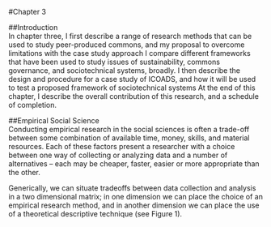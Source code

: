 #Chapter 3

##Introduction
<br>
In chapter three, I first describe a range of research methods that can be used to study peer-produced commons, and my proposal to overcome limitations with the case study approach I compare different frameworks that have been used to study issues of sustainability, commons governance, and sociotechnical systems, broadly. I then describe the design and procedure for a case study of ICOADS, and how it will be used to test a proposed framework of sociotechnical systems At the end of this chapter, I describe the overall contribution of this research, and a schedule of completion.

##Empirical Social Science
<br>
Conducting empirical research in the social sciences is often a trade-off between some combination of available time, money, skills, and material resources. Each of these factors present a researcher with a choice between one way of collecting or analyzing data and a number of alternatives – each may be cheaper, faster, easier or more appropriate than the other. 

Generically, we can situate tradeoffs between data collection and analysis in a two dimensional matrix; in one dimension we can place the choice of an empirical research method, and in another dimension we can place the use of a theoretical descriptive technique (see Figure 1). 

